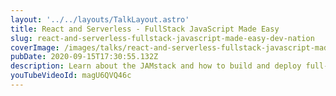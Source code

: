```yaml
---
layout: '../../layouts/TalkLayout.astro'
title: React and Serverless - FullStack JavaScript Made Easy
slug: react-and-serverless-fullstack-javascript-made-easy-dev-nation
coverImage: /images/talks/react-and-serverless-fullstack-javascript-made-easy-dev-nation/cover.png
pubDate: 2020-09-15T17:30:55.132Z
description: Learn about the JAMstack and how to build and deploy full-stack JavaScript applications with React and Serverless Functions.
youTubeVideoId: magU6QVQ46c
---
```

